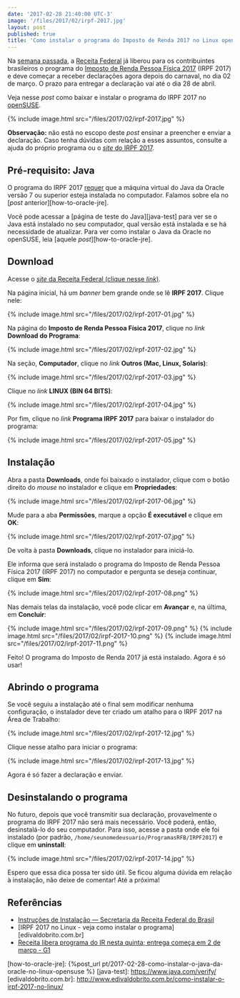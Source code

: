 ```yaml
---
date: '2017-02-28 21:40:00 UTC-3'
image: '/files/2017/02/irpf-2017.jpg'
layout: post
published: true
title: 'Como instalar o programa do Imposto de Renda 2017 no Linux openSUSE'
---
```


Na [semana passada][g1], a [Receita Federal][receita-federal] já liberou para os contribuintes brasileiros o programa do [Imposto de Renda Pessoa Física 2017][irpf-2017] (IRPF 2017) e deve começar a receber declarações agora depois do carnaval, no dia 02 de março. O prazo para entregar a declaração vai até o dia 28 de abril.

Veja nesse *post* como baixar e instalar o programa do IRPF 2017 no [openSUSE][opensuse].

{% include image.html src="/files/2017/02/irpf-2017.jpg" %}

**Observação:** não está no escopo deste *post* ensinar a preencher e enviar a declaração. Caso tenha dúvidas com relação a esses assuntos, consulte a ajuda do próprio programa ou o [*site* do IRPF 2017][irpf-2017].

## Pré-requisito: Java

O programa do IRPF 2017 [requer][irpf-instalacao] que a máquina virtual do Java da Oracle versão 7 ou superior esteja instalada no computador. Falamos sobre ela no [*post* anterior][how-to-oracle-jre].

Você pode acessar a [página de teste do Java][java-test] para ver se o Java está instalado no seu computador, qual versão está instalada e se há necessidade de atualizar. Para ver como instalar o Java da Oracle no openSUSE, leia [aquele *post*][how-to-oracle-jre].

## Download

Acesse o [*site* da Receita Federal (clique nesse *link*)][receita-federal].

Na página inicial, há um *banner* bem grande onde se lê **IRPF 2017**. Clique nele:

{% include image.html src="/files/2017/02/irpf-2017-01.jpg" %}

Na página do **Imposto de Renda Pessoa Física 2017**, clique no *link* **Download do Programa**:

{% include image.html src="/files/2017/02/irpf-2017-02.jpg" %}

Na seção, **Computador**, clique no *link* **Outros (Mac, Linux, Solaris)**:

{% include image.html src="/files/2017/02/irpf-2017-03.jpg" %}

Clique no *link* **LINUX (BIN 64 BITS)**:

{% include image.html src="/files/2017/02/irpf-2017-04.jpg" %}

Por fim, clique no *link* **Programa IRPF 2017** para baixar o instalador do programa:

{% include image.html src="/files/2017/02/irpf-2017-05.jpg" %}

## Instalação

Abra a pasta **Downloads**, onde foi baixado o instalador, clique com o botão direito do *mouse* no instalador e clique em **Propriedades**:

{% include image.html src="/files/2017/02/irpf-2017-06.jpg" %}

Mude para a aba **Permissões**, marque a opção **É executável** e clique em **OK**:

{% include image.html src="/files/2017/02/irpf-2017-07.jpg" %}

De volta à pasta **Downloads**, clique no instalador para iniciá-lo.

Ele informa que será instalado o programa do Imposto de Renda Pessoa Física 2017 (IRPF 2017) no computador e pergunta se deseja continuar, clique em **Sim**:

{% include image.html src="/files/2017/02/irpf-2017-08.png" %}

Nas demais telas da instalação, você pode clicar em **Avançar** e, na última, em **Concluir**:

{% include image.html src="/files/2017/02/irpf-2017-09.png" %}
{% include image.html src="/files/2017/02/irpf-2017-10.png" %}
{% include image.html src="/files/2017/02/irpf-2017-11.png" %}

Feito! O programa do Imposto de Renda 2017 já está instalado. Agora é só usar!

## Abrindo o programa

Se você seguiu a instalação até o final sem modificar nenhuma configuração, o instalador deve ter criado um atalho para o IRPF 2017 na Área de Trabalho:

{% include image.html src="/files/2017/02/irpf-2017-12.jpg" %}

Clique nesse atalho para iniciar o programa:

{% include image.html src="/files/2017/02/irpf-2017-13.jpg" %}

Agora é só fazer a declaração e enviar.

## Desinstalando o programa

No futuro, depois que você transmitir sua declaração, provavelmente o programa do IRPF 2017 não será mais necessário. Você poderá, então, desinstalá-lo do seu computador. Para isso, acesse a pasta onde ele foi instalado (por padrão, `/home/seunomedeusuario/ProgramasRFB/IRPF2017`) e clique em **uninstall**:

{% include image.html src="/files/2017/02/irpf-2017-14.jpg" %}

Espero que essa dica possa ter sido útil. Se ficou alguma dúvida em relação à instalação, não deixe de comentar! Até a próxima!

## Referências

- [Instruções de Instalação — Secretaria da Receita Federal do Brasil][irpf-instalacao]
- [IRPF 2017 no Linux - veja como instalar o programa][edivaldobrito.com.br]
- [Receita libera programa do IR nesta quinta; entrega começa em 2 de março - G1][g1]

[g1]:                   http://g1.globo.com/economia/imposto-de-renda/2017/noticia/receita-libera-programa-do-ir-nesta-quinta-entrega-comeca-em-2-de-marco.ghtml
[receita-federal]:      http://idg.receita.fazenda.gov.br/
[irpf-2017]:            http://idg.receita.fazenda.gov.br/interface/cidadao/irpf/2017
[opensuse]:             https://www.opensuse.org
[irpf-instalacao]:      https://idg.receita.fazenda.gov.br/interface/cidadao/irpf/2017/download/instrucoes-de-instalacao
[how-to-oracle-jre]:    {%post_url pt/2017-02-28-como-instalar-o-java-da-oracle-no-linux-opensuse %}
[java-test]:            https://www.java.com/verify/
[edivaldobrito.com.br]: http://www.edivaldobrito.com.br/como-instalar-o-irpf-2017-no-linux/
